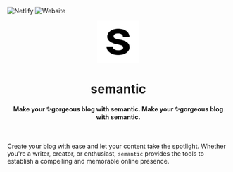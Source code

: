 ![Netlify](https://img.shields.io/netlify/a05b3cb4-71f5-4292-9a93-746cbb6ab149)
![Website](https://img.shields.io/website?url=https%3A%2F%2Fsemantic.nylonbricks.com)

<p align="center">
  <img width="96" height="96" src="https://raw.githubusercontent.com/nylon-bricks/semantic/b55b1c90095fb12633d0ee797af36d21d4bb583d/static/assets/favicon/favicon.svg" alt="Semantic logo" />
</p>
<h1 align="center">semantic</h1>
<h4 align="center">
  Make your ✨gorgeous blog with semantic. Make your ✨gorgeous blog with semantic.
</h4>

<br>

Create your blog with ease and let your content take the spotlight. Whether you're a writer, creator, or enthusiast,
`semantic` provides the tools to establish a compelling and memorable online presence.
